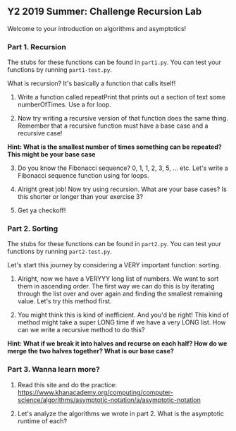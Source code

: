 ## Y2 2019 Summer: Challenge Recursion Lab

Welcome to your introduction on algorithms and asymptotics!

### Part 1. Recursion

The stubs for these functions can be found in `part1.py`. You can test your functions by running `part1-test.py`.

What is recursion? It's basically a function that calls itself!

1. Write a function called repeatPrint that prints out a section of text some numberOfTimes. Use a for loop.

2. Now try writing a recursive version of that function does the same thing. Remember that a recursive function must have a base case and a recursive case!

**Hint: What is the smallest number of times something can be repeated? This might be your base case**

3. Do you know the Fibonacci sequence? 0, 1, 1, 2, 3, 5, ... etc. Let's write a Fibonacci sequence function using for loops.

4. Alright great job! Now try using recursion. What are your base cases? Is this shorter or longer than your exercise 3?

5. Get ya checkoff! 

### Part 2. Sorting

The stubs for these functions can be found in `part2.py`. You can test your functions by running `part2-test.py`.

Let's start this journey by considering a VERY important function: sorting.

1. Alright, now we have a VERYYY long list of numbers. We want to sort them in ascending order. The first way we can do this is by iterating through the list over and over again and finding the smallest remaining value. Let's try this method first.

2. You might think this is kind of inefficient. And you'd be right! This kind of method might take a super LONG time if we have a very LONG list. How can we write a recursive method to do this?

**Hint: What if we break it into halves and recurse on each half? How do we merge the two halves together? What is our base case?**

### Part 3. Wanna learn more?

1. Read this site and do the practice:
https://www.khanacademy.org/computing/computer-science/algorithms/asymptotic-notation/a/asymptotic-notation

2. Let's analyze the algorithms we wrote in part 2. What is the asymptotic runtime of each?

